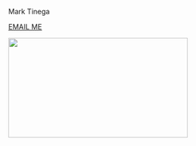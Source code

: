 Mark Tinega

[EMAIL ME](mailto:kimothomark93@gmail.com)

<!-- Markdown GIF -->

<img src="https://i.imgur.com/MvMxQ1a.gif" width="360" height="201"/>
